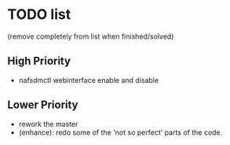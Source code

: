 # TODO list
(remove completely from list when finished/solved)

## High Priority
* nafsdmctl webinterface enable and disable

## Lower Priority
* rework the master
* (enhance): redo some of the 'not so perfect' parts of the code.
